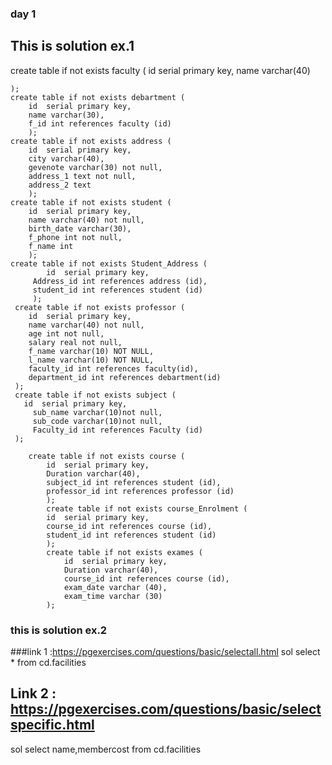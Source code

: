 ### day 1
## This is  solution ex.1

create table if not exists faculty (
	id  serial primary key,
	name varchar(40)
	
	);
	create table if not exists debartment (
		id  serial primary key,
		name varchar(30),
		f_id int references faculty (id)
		);
	create table if not exists address (
		id  serial primary key,
		city varchar(40),
		gevenote varchar(30) not null,
		address_1 text not null,
		address_2 text
		);
	create table if not exists student (
		id  serial primary key,
		name varchar(40) not null,
	    birth_date varchar(30),
		f_phone int not null,
		f_name int
		);
	create table if not exists Student_Address (
			id  serial primary key,
		 Address_id int references address (id),
		 student_id int references student (id)
		 );
	 create table if not exists professor (
	 	id  serial primary key,
		name varchar(40) not null,
	    age int not null,
		salary real not null,
		f_name varchar(10) NOT NULL,
		l_name varchar(10) NOT NULL,
		faculty_id int references faculty(id),
		department_id int references debartment(id)
	 );
	 create table if not exists subject (
	   id  serial primary key,
		 sub_name varchar(10)not null,
		 sub_code varchar(10)not null,
		 Faculty_id int references Faculty (id)
	 );
	 
		create table if not exists course (
			id  serial primary key,
			Duration varchar(40),
		    subject_id int references student (id),
			professor_id int references professor (id)
			);
			create table if not exists course_Enrolment (
			id  serial primary key,
			course_id int references course (id),
			student_id int references student (id)	
			);
			create table if not exists exames (
				id  serial primary key,
				Duration varchar(40),
				course_id int references course (id),
				exam_date varchar (40),
				exam_time varchar (30)
			);
			
			
### this is solution ex.2
###link 1 :https://pgexercises.com/questions/basic/selectall.html
sol select *
from cd.facilities

## Link 2 : https://pgexercises.com/questions/basic/selectspecific.html
sol select name,membercost
from cd.facilities			
			
			
		
		
    
